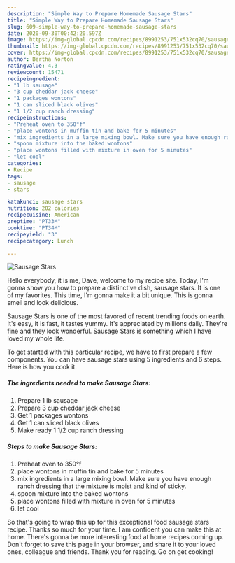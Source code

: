 ```yaml
---
description: "Simple Way to Prepare Homemade Sausage Stars"
title: "Simple Way to Prepare Homemade Sausage Stars"
slug: 609-simple-way-to-prepare-homemade-sausage-stars
date: 2020-09-30T00:42:20.597Z
image: https://img-global.cpcdn.com/recipes/8991253/751x532cq70/sausage-stars-recipe-main-photo.jpg
thumbnail: https://img-global.cpcdn.com/recipes/8991253/751x532cq70/sausage-stars-recipe-main-photo.jpg
cover: https://img-global.cpcdn.com/recipes/8991253/751x532cq70/sausage-stars-recipe-main-photo.jpg
author: Bertha Norton
ratingvalue: 4.3
reviewcount: 15471
recipeingredient:
- "1 lb sausage"
- "3 cup cheddar jack cheese"
- "1 packages wontons"
- "1 can sliced black olives"
- "1 1/2 cup ranch dressing"
recipeinstructions:
- "Preheat oven to 350°f"
- "place wontons in muffin tin and bake for 5 minutes"
- "mix ingredients in a large mixing bowl. Make sure you have enough ranch dressing that the mixture is moist and kind of sticky."
- "spoon mixture into the baked wontons"
- "place wontons filled with mixture in oven for 5 minutes"
- "let cool"
categories:
- Recipe
tags:
- sausage
- stars

katakunci: sausage stars 
nutrition: 202 calories
recipecuisine: American
preptime: "PT33M"
cooktime: "PT34M"
recipeyield: "3"
recipecategory: Lunch

---
```



![Sausage Stars](https://img-global.cpcdn.com/recipes/8991253/751x532cq70/sausage-stars-recipe-main-photo.jpg)

Hello everybody, it is me, Dave, welcome to my recipe site. Today, I'm gonna show you how to prepare a distinctive dish, sausage stars. It is one of my favorites. This time, I'm gonna make it a bit unique. This is gonna smell and look delicious.

Sausage Stars is one of the most favored of recent trending foods on earth. It's easy, it is fast, it tastes yummy. It's appreciated by millions daily. They're fine and they look wonderful. Sausage Stars is something which I have loved my whole life.




To get started with this particular recipe, we have to first prepare a few components. You can have sausage stars using 5 ingredients and 6 steps. Here is how you cook it.

<!--inarticleads1-->

##### The ingredients needed to make Sausage Stars:

1. Prepare 1 lb sausage
1. Prepare 3 cup cheddar jack cheese
1. Get 1 packages wontons
1. Get 1 can sliced black olives
1. Make ready 1 1/2 cup ranch dressing




<!--inarticleads2-->

##### Steps to make Sausage Stars:

1. Preheat oven to 350°f
1. place wontons in muffin tin and bake for 5 minutes
1. mix ingredients in a large mixing bowl. Make sure you have enough ranch dressing that the mixture is moist and kind of sticky.
1. spoon mixture into the baked wontons
1. place wontons filled with mixture in oven for 5 minutes
1. let cool




So that's going to wrap this up for this exceptional food sausage stars recipe. Thanks so much for your time. I am confident you can make this at home. There's gonna be more interesting food at home recipes coming up. Don't forget to save this page in your browser, and share it to your loved ones, colleague and friends. Thank you for reading. Go on get cooking!
